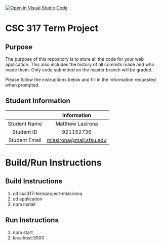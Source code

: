 [![Open in Visual Studio Code](https://classroom.github.com/assets/open-in-vscode-f059dc9a6f8d3a56e377f745f24479a46679e63a5d9fe6f495e02850cd0d8118.svg)](https://classroom.github.com/online_ide?assignment_repo_id=6178496&assignment_repo_type=AssignmentRepo)
# CSC 317 Term Project

## Purpose

The purpose of this repository is to store all the code for your web application. This also includes the history of all commits made and who made them. Only code submitted on the master branch will be graded.

Please follow the instructions below and fill in the information requested when prompted.

## Student Information

|               | Information                |
|:-------------:|:--------------------------:|
| Student Name  | Matthew Lasirona           |
| Student ID    | 921152736                  |
| Student Email | mlasirona@mail.sfsu.edu    |



# Build/Run Instructions

## Build Instructions
1. cd csc317-termproject-mlasirona
2. cd application
3. npm install

## Run Instructions
1. npm start
2. localhost:3000